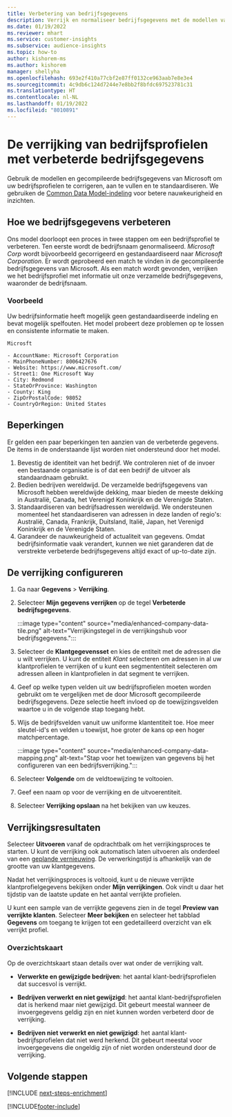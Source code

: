 ```yaml
---
title: Verbetering van bedrijfsgegevens
description: Verrijk en normaliseer bedrijfsgegevens met de modellen van Microsoft.
ms.date: 01/19/2022
ms.reviewer: mhart
ms.service: customer-insights
ms.subservice: audience-insights
ms.topic: how-to
author: kishorem-ms
ms.author: kishorem
manager: shellyha
ms.openlocfilehash: 693e2f410a77cbf2e87ff0132ce963aab7e8e3e4
ms.sourcegitcommit: 4c9db6c124d7244e7e8bb2f8bfdc697523781c31
ms.translationtype: HT
ms.contentlocale: nl-NL
ms.lasthandoff: 01/19/2022
ms.locfileid: "8010891"
---
```

# <a name="enrichment-of-company-profiles-with-enhanced-company-data"></a>De verrijking van bedrijfsprofielen met verbeterde bedrijfsgegevens

Gebruik de modellen en gecompileerde bedrijfsgegevens van Microsoft om uw bedrijfsprofielen te corrigeren, aan te vullen en te standaardiseren. We gebruiken de [Common Data Model-indeling](/common-data-model/schema/core/applicationcommon/account) voor betere nauwkeurigheid en inzichten.

## <a name="how-we-enhance-company-data"></a>Hoe we bedrijfsgegevens verbeteren

Ons model doorloopt een proces in twee stappen om een bedrijfsprofiel te verbeteren. Ten eerste wordt de bedrijfsnaam genormaliseerd. *Microsoft Corp* wordt bijvoorbeeld gecorrigeerd en gestandaardiseerd naar *Microsoft Corporation*. Er wordt geprobeerd een match te vinden in de gecompileerde bedrijfsgegevens van Microsoft. Als een match wordt gevonden, verrijken we het bedrijfsprofiel met informatie uit onze verzamelde bedrijfsgegevens, waaronder de bedrijfsnaam.


### <a name="example"></a>Voorbeeld

Uw bedrijfsinformatie heeft mogelijk geen gestandaardiseerde indeling en bevat mogelijk spelfouten. Het model probeert deze problemen op te lossen en consistente informatie te maken.

```Input
Microsft
```

```Output
- AccountName: Microsoft Corporation
- MainPhoneNumber: 8006427676
- Website: https://www.microsoft.com/
- Street1: One Microsoft Way
- City: Redmond
- StateOrProvince: Washington
- County: King
- ZipOrPostalCode: 98052
- CountryOrRegion: United States
```

## <a name="limitations"></a>Beperkingen

Er gelden een paar beperkingen ten aanzien van de verbeterde gegevens. De items in de onderstaande lijst worden niet ondersteund door het model.

1.  Bevestig de identiteit van het bedrijf. We controleren niet of de invoer een bestaande organisatie is of dat een bedrijf de uitvoer als standaardnaam gebruikt.
2.  Bedien bedrijven wereldwijd. De verzamelde bedrijfsgegevens van Microsoft hebben wereldwijde dekking, maar bieden de meeste dekking in Australië, Canada, het Verenigd Koninkrijk en de Verenigde Staten.
3.  Standaardiseren van bedrijfsadressen wereldwijd. We ondersteunen momenteel het standaardiseren van adressen in deze landen of regio's: Australië, Canada, Frankrijk, Duitsland, Italië, Japan, het Verenigd Koninkrijk en de Verenigde Staten.
4.  Garandeer de nauwkeurigheid of actualiteit van gegevens. Omdat bedrijfsinformatie vaak verandert, kunnen we niet garanderen dat de verstrekte verbeterde bedrijfsgegevens altijd exact of up-to-date zijn.

## <a name="configure-the-enrichment"></a>De verrijking configureren

1. Ga naar **Gegevens** > **Verrijking**.

1. Selecteer **Mijn gegevens verrijken** op de tegel **Verbeterde bedrijfsgegevens**.

   :::image type="content" source="media/enhanced-company-data-tile.png" alt-text="Verrijkingstegel in de verrijkingshub voor bedrijfsgegevens.":::

1. Selecteer de **Klantgegevensset** en kies de entiteit met de adressen die u wilt verrijken. U kunt de entiteit *Klant* selecteren om adressen in al uw klantprofielen te verrijken of u kunt een segmententiteit selecteren om adressen alleen in klantprofielen in dat segment te verrijken.

1. Geef op welke typen velden uit uw bedrijfsprofielen moeten worden gebruikt om te vergelijken met de door Microsoft gecompileerde bedrijfsgegevens. Deze selectie heeft invloed op de toewijzingsvelden waartoe u in de volgende stap toegang hebt.

1.  Wijs de bedrijfsvelden vanuit uw uniforme klantentiteit toe. Hoe meer sleutel-id's en velden u toewijst, hoe groter de kans op een hoger matchpercentage.

    :::image type="content" source="media/enhanced-company-data-mapping.png" alt-text="Stap voor het toewijzen van gegevens bij het configureren van een bedrijfsverrijking.":::

1. Selecteer **Volgende** om de veldtoewijzing te voltooien.

1. Geef een naam op voor de verrijking en de uitvoerentiteit.

1. Selecteer **Verrijking opslaan** na het bekijken van uw keuzes.

## <a name="enrichment-results"></a>Verrijkingsresultaten

Selecteer **Uitvoeren** vanaf de opdrachtbalk om het verrijkingsproces te starten. U kunt de verrijking ook automatisch laten uitvoeren als onderdeel van een [geplande vernieuwing](system.md#schedule-tab). De verwerkingstijd is afhankelijk van de grootte van uw klantgegevens.

Nadat het verrijkingsproces is voltooid, kunt u de nieuwe verrijkte klantprofielgegevens bekijken onder **Mijn verrijkingen**. Ook vindt u daar het tijdstip van de laatste update en het aantal verrijkte profielen.

U kunt een sample van de verrijkte gegevens zien in de tegel **Preview van verrijkte klanten**. Selecteer **Meer bekijken** en selecteer het tabblad **Gegevens** om toegang te krijgen tot een gedetailleerd overzicht van elk verrijkt profiel.

### <a name="overview-card"></a>Overzichtskaart

Op de overzichtskaart staan details over wat onder de verrijking valt. 

* **Verwerkte en gewijzigde bedrijven**: het aantal klant-bedrijfsprofielen dat succesvol is verrijkt.

* **Bedrijven verwerkt en niet gewijzigd**: het aantal klant-bedrijfsprofielen dat is herkend maar niet gewijzigd. Dit gebeurt meestal wanneer de invoergegevens geldig zijn en niet kunnen worden verbeterd door de verrijking.

* **Bedrijven niet verwerkt en niet gewijzigd**: het aantal klant-bedrijfsprofielen dat niet werd herkend. Dit gebeurt meestal voor invoergegevens die ongeldig zijn of niet worden ondersteund door de verrijking.

## <a name="next-steps"></a>Volgende stappen

[!INCLUDE [next-steps-enrichment](../includes/next-steps-enrichment.md)]

[!INCLUDE[footer-include](../includes/footer-banner.md)]
